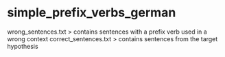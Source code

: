 # simple_prefix_verbs_german

wrong_sentences.txt > contains sentences with a prefix verb used in a wrong context
correct_sentences.txt > contains sentences from the target hypothesis
